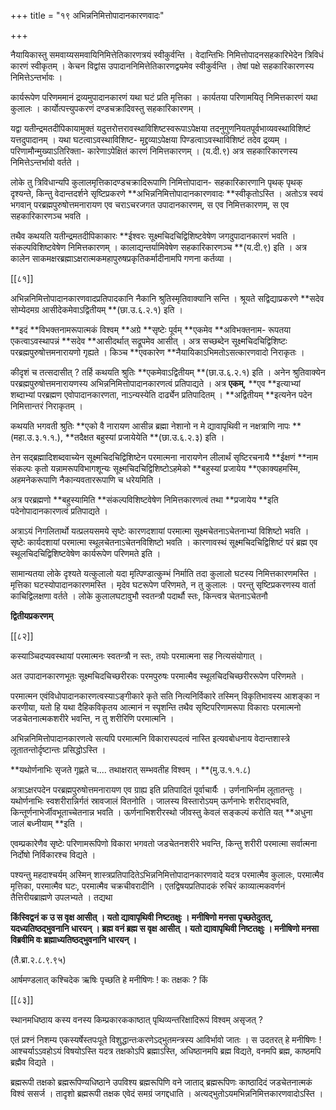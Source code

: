 +++
title = "१९ अभिन्ननिमित्तोपादानकारणवादः"

+++

नैयायिकास्तु समवाय्यसमवायिनिमित्तेतिकारणत्रयं स्वीकुर्वन्ति । वेदान्तिभिः निमित्तोपादनसहकारिभेदेन त्रिविधं कारणं स्वीकृतम् । केचन विद्वांस उपादाननिमित्तेतिकारणद्वयमेव स्वीकुर्वन्ति । तेषां पक्षे सहकारिकारणस्य निमित्तेऽन्तर्भावः ।

कार्यरूपेण परिणममानं द्रव्यमुपादानकारणं यथा घटं प्रति मृत्तिका । कार्यतया परिणामयितृ निमित्तकारणं यथा कुलालः । कार्योत्पत्त्युपकरणं दण्डचक्रादिवस्तु सहकारिकारणम् ।

यद्वा यतीन्द्रमतदीपिकायामुक्तं यदुत्तरोत्तरावस्थाविशिष्टस्वरूपाऽपेक्षया तदनुगुणनियतपूर्वभाव्यवस्थाविशिष्टं यत्तदुपादानम् । यथा घटत्वाऽवस्थाविशिष्ट- मृद्द्रव्याऽपेक्षया पिण्डत्वाऽवस्थाविशिष्टं तदेव द्रव्यम् । परिणामौन्मुख्याऽतिरिक्ता- कारेणाऽपेक्षितं कारणं निमित्तकारणम् । (य.दी.९) अत्र सहकारिकारणस्य निमित्तेऽन्तर्भावो वर्तते ।

लोके तु त्रिविधान्यपि कुलालमृत्तिकादण्डचक्रादिरूपाणि निमित्तोपादान- सहकारिकारणानि पृथक् पृथक् दृश्यन्ते, किन्तु वेदान्तदर्शने सृष्टिप्रकरणे **अभिन्ननिमित्तोपादानकारणवादः **स्वीकृतोऽस्ति । अतोऽत्र स्वयं भगवान् परब्रह्मपुरुषोत्तमनारायण एव चराऽचरजगत उपादानकारणम्, स एव निमित्तकारणम्, स एव सहकारिकारणञ्च भवति ।

तथैव कथयति यतीन्द्रमतदीपिकाकारः **ईश्वरः सूक्ष्मचिदचिद्विशिष्टवेषेण जगदुपादानकारणं भवति । संकल्पविशिष्टवेषेण निमित्तकारणम् । कालाद्यन्तर्यामिवेषेण सहकारिकारणञ्च **(य.दी.९) इति । अत्र कालेन साकमक्षरब्रह्माऽक्षरात्मकमहापुरुषप्रकृतिकर्मादीनामपि गणना कर्तव्या ।

[[८१]]

अभिन्ननिमित्तोपादानकारणवादप्रतिपादकानि नैकानि श्रुतिस्मृतिवाक्यानि सन्ति । श्रूयते सद्विद्याप्रकरणे **सदेव सोम्येदमग्र आसीदेकमेवाऽद्वितीयम् **(छा.उ.६.२.१) इति ।

**इदं **विभक्तनामरूपात्मकं विश्वम् **अग्रे **सृष्टेः पूर्वम् **एकमेव **अविभक्तनाम- रूपतया एकत्वाऽवस्थापन्नं **सदेव **आसीदर्थात् सद्रूपमेव आसीत् । अत्र सच्छब्देन सूक्ष्मचिदचिद्विशिष्टः परब्रह्मपुरुषोत्तमनारायणो गृह्यते । किञ्च **एवकारेण **नैयायिकाऽभिमतोऽसत्कारणवादो निराकृतः ।

कीदृशं च तत्सदासीत् ? तर्हि कथयति श्रुतिः **एकमेवाऽद्वितीयम् **(छा.उ.६.२.१) इति । अनेन श्रुतिवाक्येन परब्रह्मपुरुषोत्तमनारायणस्य अभिन्ननिमित्तोपादानकारणत्वं प्रतिपाद्यते । अत्र **एकम्**,  **एव **इत्याभ्यां शब्दाभ्यां परब्रह्मण एवोपादानकारणता, नाऽन्यस्येति दार्ढ्येन प्रतिपादितम् । **अद्वितीयम् **इत्यनेन पदेन निमित्तान्तरं निराकृतम् ।

कथयति भगवती श्रुतिः **एको वै नारायण आसीन्न ब्रह्मा नेशानो न मे द्यावापृथिवी न नक्षत्राणि नापः **(महा.उ.३.१.१.),  **तदैक्षत बहुस्यां प्रजायेयेति **(छा.उ.६.२.३) इति ।

तेन सद्ब्रह्मादिशब्दवाच्येन सूक्ष्मचिदचिद्विशिष्टेन परमात्मना नारायणेन लीलार्थं सृष्टिरचनायै **ईक्षणं **नाम संकल्पः कृतो यन्नामरूपविभागशून्यः सूक्ष्मचिदचिद्विशिष्टोऽहमेको **बहुस्यां प्रजायेय **एकाक्यहमस्मि, अहमनेकरूपाणि नैकान्यवताररूपाणि च धरेयमिति ।

अत्र परब्रह्मणो **बहुस्यामिति **संकल्पविशिष्टवेषेण निमित्तकारणत्वं तथा **प्रजायेय **इति पदेनोपादानकारणत्वं प्रतिपाद्यते ।

अत्राऽयं निगलितार्थो यत्प्रलयसमये सृष्टेः कारणदशायां परमात्मा सूक्ष्मचेतनाऽचेतनाभ्यां विशिष्टो भवति । सृष्टेः कार्यदशायां परमात्मा स्थूलचेतनाऽचेतनविशिष्टो भवति । कारणावस्थं सूक्ष्मचिदचिद्विशिष्टं परं ब्रह्म एव स्थूलचिदचिद्विशिष्टवेषेण कार्यरूपेण परिणमते इति ।

सामान्यतया लोके दृश्यते यत्कुलालो यदा मृत्पिण्डात्कुम्भं निर्माति तदा कुलालो घटस्य निमित्तकारणमस्ति । मृत्तिका घटस्योपादानकारणमस्ति । मृदेव घटरूपेण परिणमते, न तु कुलालः । परन्तु सृष्टिप्रकरणस्य वार्ता काचिद्विलक्षणा वर्तते । लोके कुलालघटावुभौ स्वतन्त्रौ पदार्थौ स्तः, किन्त्वत्र चेतनाऽचेतनौ

**द्वितीयप्रकरणम्**

[[८२]]

कस्याञ्चिदप्यवस्थायां परमात्मनः स्वतन्त्रौ न स्तः, तयोः परमात्मना सह नित्यसंयोगात् ।

अत उपादानकारणभूतः सूक्ष्मचिदचिच्छरीरकः परमपुरुषः परमात्मैव स्थूलचिदचिच्छरीररूपेण परिणमते ।

परमात्मन एवंविधोपादानकारणत्वस्याऽङ्गीकारे कृते सति नित्यनिर्विकारे तस्मिन् विकृतिभावस्य आशङ्का न करणीया, यतो हि यथा दैहिकविकृतय आत्मानं न स्पृशन्ति तथैव सृष्टिपरिणामरूपा विकाराः परमात्मनो जडचेतनात्मकशरीरे भवन्ति, न तु शरीरिणि परमात्मनि ।

अभिन्ननिमित्तोपादानकारणत्वे सत्यपि परमात्मनि विकारास्पदत्वं नास्ति इत्यवबोधनाय वेदान्तशास्त्रे लूतातन्तोर्दृष्टान्तः प्रसिद्धोऽस्ति ।

**यथोर्णनाभिः सृजते गृह्णते च.... तथाक्षरात् सम्भवतीह विश्वम् । **(मु.उ.१.१.८)

अत्राऽक्षरपदेन परब्रह्मपुरुषोत्तमनारायण एव ग्राह्य इति प्रतिपादितं पूर्वाचार्यैः । उर्णनाभिर्नाम लूतातन्तुः । यथोर्णनाभिः स्वशरीरान्निर्गतं स्रावजालं वितनोति । जालस्य विस्तारोऽयम् ऊर्णनाभेः शरीराद्भवति, किन्तूर्णनाभेर्जीवभूताच्चेतनान्न भवति । ऊर्णनाभिशरीरस्थो जीवस्तु केवलं सङ्कल्पं करोति यत् **अधुना जालं बध्नीयाम् **इति ।

एवम्प्रकारेणैव सृष्टेः परिणामरूपिणो विकारा भगवतो जडचेतनशरीरे भवन्ति, किन्तु शरीरी परमात्मा सर्वात्मना निर्दोषो निर्विकारश्च विद्यते ।

पश्यन्तु महदाश्चर्यम् अस्मिन् शास्त्रप्रतिपादितेऽभिन्ननिमित्तोपादानकारणवादे यदत्र परमात्मैव कुलालः, परमात्मैव मृत्तिका, परमात्मैव घटः, परमात्मैव चक्रचीवरादीनि । एतद्विषयप्रतिपादकं रुचिरं काव्यात्मकवर्णनं तैत्तिरीयब्राह्मणे उपलभ्यते । तद्यथा

**किंस्विद्वनं क उ स वृक्ष आसीत् । यतो द्यावापृथिवी निष्टतक्षुः । मनीषिणो मनसा पृच्छतेदुतत्, यदध्यतिष्ठद्भुवनानि धारयन् । ब्रह्म वनं ब्रह्म स वृक्ष आसीत् । यतो द्यावापृथिवी निष्टतक्षुः । मनीषिणो मनसा विब्रवीमि वः ब्रह्माध्यतिष्ठद्भुवनानि धारयन् ।**

(तै.ब्रा.२.८.९.९५)

आर्षमण्डलात् कश्चिदेक ऋषिः पृच्छति हे मनीषिणः ! कः तक्षकः ? किं

[[८३]]

स्थानमधिष्ठाय कस्य वनस्य किम्प्रकारककाष्ठात् पृथिव्यन्तरिक्षादिरूपं विश्वम् असृजत् ?

एतं प्रश्नं निशम्य एकस्यर्षेस्तपःपूते विशुद्धान्तःकरणेऽद्भुतमन्त्रस्य आविर्भावो जातः । स उदतरत् हे मनीषिणः ! आश्चर्याऽऽवहोऽयं विषयोऽस्ति यदत्र तक्षकोऽपि ब्रह्माऽस्ति, अधिष्ठानमपि ब्रह्म विद्यते, वनमपि ब्रह्म, काष्ठमपि ब्रह्मैव विद्यते ।

ब्रह्मरूपी तक्षको ब्रह्मरूपिण्यधिष्ठाने उपविश्य ब्रह्मरूपिणि वने जाताद् ब्रह्मरूपिणः काष्ठादिदं जडचेतनात्मकं विश्वं ससर्ज । तादृशो ब्रह्मरूपी तक्षक एवेदं समग्रं जगद्दधाति । अत्यद्भुतोऽयमभिन्ननिमित्तकारणवादोऽस्ति ।
